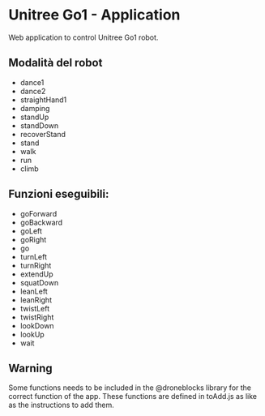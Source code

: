 # Unitree Go1 - Application

Web application to control Unitree Go1 robot.

## Modalità del robot
- dance1
- dance2
- straightHand1
- damping
- standUp
- standDown
- recoverStand
- stand
- walk
- run
- climb
## Funzioni eseguibili:
- goForward
- goBackward
- goLeft
- goRight
- go
- turnLeft
- turnRight
- extendUp
- squatDown
- leanLeft
- leanRight
- twistLeft
- twistRight
- lookDown
- lookUp
- wait

## Warning

Some functions needs to be included in the @droneblocks library for the correct function of the app.
These functions are defined in toAdd.js as like as the instructions to add them.